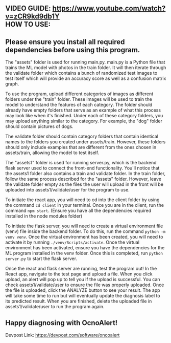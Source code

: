 VIDEO GUIDE: https://www.youtube.com/watch?v=zCR9kd9db1Y
<br>HOW TO USE:
--------------------------------------------------------------
Please ensure you install all required dependencies before using this program.
--------------------------------------------------------------
The "assets" folder is used for running main.py. main.py is a Python file that trains the ML model with photos in the train folder. It will then iterate through the validate folder which contains a bunch of randomized test images to test itself which will provide an accuracy score as well as a confusion matrix graph. 

To use the program, upload different categories of images as different folders under the "train" folder. These images will be used to train the model to understand the features of each category. The folder should already have empty folders that serve as an example of what this process may look like when it's finished. Under each of these category folders, you may upload anything similar to the category. For example, the "dog" folder should contain pictures of dogs. 

The validate folder should contain category folders that contain identical names to the folders you created under assets/train. However, these folders should only include examples that are different from the ones chosen in  assets/train, allowing the model to test itself. 

The "assets1" folder is used for running server.py, which is the backend flask server used to connect the front-end functionality. You'll notice that the assets1 folder also contains a train and validate folder. In the train folder, follow the same process described for the "assets" folder. However, leave the validate folder empty as the files the user will upload in the front will be uploaded into assets1/validate/user for the program to use. 

To initiate the react app, you will need to cd into the client folder by using the command `cd client` in your terminal. Once you are in the client, run the command `npm start`. (Ensure you have all the dependencies required installed in the node modules folder)

To initiate the flask server, you will need to create a virtual environment file (venv) file inside the backend folder. To do this, run the command `python -m venv venv`. Once the virtual environment has been created, you will need to activate it by running `./venv/Scripts/activate`. Once the virtual environment has been activated, ensure you have the dependencies for the ML program installed in the venv folder. Once this is completed, run `python server.py` to start the flask server.

Once the react and flask server are running, test the program out! In the React app, navigate to the test page and upload a file. When you click upload, an alert will pop up to tell you if the upload is successful. You can check assets1/validate/user to ensure the file was properly uploaded. Once the file is uploaded, click the ANALYZE button to see your result. The app will take some time to run but will eventually update the diagnosis label to its predicted result. When you are finished, delete the uploaded file in assets1/validate/user to run the program again. 

Happy diagnosing with OcnoAlert!
--------------------------------------------------------------
Devpost Link: https://devpost.com/software/oncoalert
